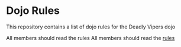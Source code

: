 Dojo Rules
==========

This repository contains a list of dojo rules for the Deadly Vipers dojo

All members should read the rules
All members should read the [rules](https://github.com/deadlyvipers)
